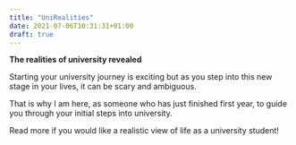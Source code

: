 ```yaml
---
title: "UniRealities"
date: 2021-07-06T10:31:31+01:00
draft: true
---
```


**The realities of university revealed**


Starting your university journey is exciting but as you step into this new stage in your lives, it can be scary and ambiguous. 

That is why I am here, as someone who has just finished first year, to guide you through your initial steps into university.

Read more if you would like a realistic view of life as a university student! 







